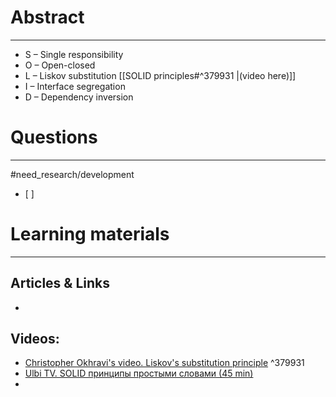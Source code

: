 # Abstract
---
- S – Single responsibility 
- O – Open-closed 
- L – Liskov substitution  [[SOLID principles#^379931 |(video here)]]
- I – Interface segregation
- D – Dependency inversion 



# Questions
---
#need_research/development 
- [ ] 



# Learning materials
---
## Articles & Links
- 
## Videos:
- [Christopher Okhravi's video. Liskov's substitution principle](https://www.youtube.com/watch?v=ObHQHszbIcE) ^379931
- [Ulbi TV. SOLID принципы простыми словами (45 min)](https://www.youtube.com/watch?v=TxZwqVTaCmA)
- 